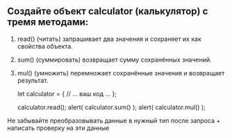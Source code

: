 ## Создайте объект calculator (калькулятор) с тремя методами:

1. read() (читать) запрашивает два значения и сохраняет их как свойства объекта.
2. sum() (суммировать) возвращает сумму сохранённых значений.
3. mul() (умножить) перемножает сохранённые значения и возвращает результат.


    let calculator = {
    // ... ваш код ...
    };
    
    calculator.read();
    alert( calculator.sum() );
    alert( calculator.mul() );




Не забывайте преобразовывать данные в нужный тип после запроса + написать проверку на эти данные
